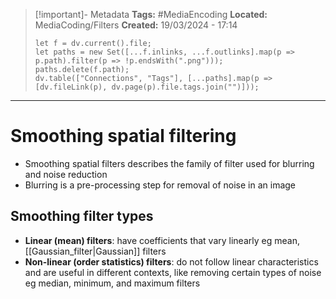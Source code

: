 > [!important]- Metadata
> **Tags:** #MediaEncoding 
> **Located:** MediaCoding/Filters
> **Created:** 19/03/2024 - 17:14
> ```dataviewjs
> let f = dv.current().file;
> let paths = new Set([...f.inlinks, ...f.outlinks].map(p => p.path).filter(p => !p.endsWith(".png")));
> paths.delete(f.path);
> dv.table(["Connections", "Tags"], [...paths].map(p => [dv.fileLink(p), dv.page(p).file.tags.join("")]));
> ```

___
# Smoothing spatial filtering
- Smoothing spatial filters describes the family of filter used for blurring and noise reduction 
- Blurring is a pre-processing step for removal of  noise in an image 
## Smoothing filter types
- **Linear (mean) filters**: have coefficients that vary linearly eg mean, [[Gaussian_filter|Gaussian]] filters
- **Non-linear (order statistics) filters**: do not follow linear characteristics and are useful in different contexts, like removing certain types of noise eg median, minimum, and maximum filters
